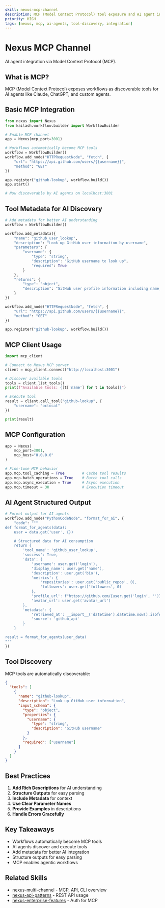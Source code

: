```yaml
---
skill: nexus-mcp-channel
description: MCP (Model Context Protocol) tool exposure and AI agent integration patterns
priority: HIGH
tags: [nexus, mcp, ai-agents, tool-discovery, integration]
---
```


# Nexus MCP Channel

AI agent integration via Model Context Protocol (MCP).

## What is MCP?

MCP (Model Context Protocol) exposes workflows as discoverable tools for AI agents like Claude, ChatGPT, and custom agents.

## Basic MCP Integration

```python
from nexus import Nexus
from kailash.workflow.builder import WorkflowBuilder

# Enable MCP channel
app = Nexus(mcp_port=3001)

# Workflows automatically become MCP tools
workflow = WorkflowBuilder()
workflow.add_node("HTTPRequestNode", "fetch", {
    "url": "https://api.github.com/users/{{username}}",
    "method": "GET"
})

app.register("github-lookup", workflow.build())
app.start()

# Now discoverable by AI agents on localhost:3001
```

## Tool Metadata for AI Discovery

```python
# Add metadata for better AI understanding
workflow = WorkflowBuilder()

workflow.add_metadata({
    "name": "github_user_lookup",
    "description": "Look up GitHub user information by username",
    "parameters": {
        "username": {
            "type": "string",
            "description": "GitHub username to look up",
            "required": True
        }
    },
    "returns": {
        "type": "object",
        "description": "GitHub user profile information including name, bio, repos, followers"
    }
})

workflow.add_node("HTTPRequestNode", "fetch", {
    "url": "https://api.github.com/users/{{username}}",
    "method": "GET"
})

app.register("github-lookup", workflow.build())
```

## MCP Client Usage

```python
import mcp_client

# Connect to Nexus MCP server
client = mcp_client.connect("http://localhost:3001")

# Discover available tools
tools = client.list_tools()
print(f"Available tools: {[t['name'] for t in tools]}")

# Execute tool
result = client.call_tool("github-lookup", {
    "username": "octocat"
})

print(result)
```

## MCP Configuration

```python
app = Nexus(
    mcp_port=3001,
    mcp_host="0.0.0.0"
)

# Fine-tune MCP behavior
app.mcp.tool_caching = True        # Cache tool results
app.mcp.batch_operations = True    # Batch tool calls
app.mcp.async_execution = True     # Async execution
app.mcp.timeout = 30               # Execution timeout
```

## AI Agent Structured Output

```python
# Format output for AI agents
workflow.add_node("PythonCodeNode", "format_for_ai", {
    "code": """
def format_for_agents(data):
    user = data.get('user', {})

    # Structured data for AI consumption
    return {
        'tool_name': 'github_user_lookup',
        'success': True,
        'data': {
            'username': user.get('login'),
            'display_name': user.get('name'),
            'description': user.get('bio'),
            'metrics': {
                'repositories': user.get('public_repos', 0),
                'followers': user.get('followers', 0)
            },
            'profile_url': f"https://github.com/{user.get('login', '')}",
            'avatar_url': user.get('avatar_url')
        },
        'metadata': {
            'retrieved_at': __import__('datetime').datetime.now().isoformat(),
            'source': 'github_api'
        }
    }

result = format_for_agents(user_data)
"""
})
```

## Tool Discovery

MCP tools are automatically discoverable:

```json
{
  "tools": [
    {
      "name": "github-lookup",
      "description": "Look up GitHub user information",
      "input_schema": {
        "type": "object",
        "properties": {
          "username": {
            "type": "string",
            "description": "GitHub username"
          }
        },
        "required": ["username"]
      }
    }
  ]
}
```

## Best Practices

1. **Add Rich Descriptions** for AI understanding
2. **Structure Outputs** for easy parsing
3. **Include Metadata** for context
4. **Use Clear Parameter Names**
5. **Provide Examples** in descriptions
6. **Handle Errors Gracefully**

## Key Takeaways

- Workflows automatically become MCP tools
- AI agents discover and execute tools
- Add metadata for better AI integration
- Structure outputs for easy parsing
- MCP enables agentic workflows

## Related Skills

- [nexus-multi-channel](#) - MCP, API, CLI overview
- [nexus-api-patterns](#) - REST API usage
- [nexus-enterprise-features](#) - Auth for MCP
